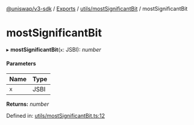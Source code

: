 [@uniswap/v3-sdk](../README.md) / [Exports](../modules.md) / [utils/mostSignificantBit](../modules/utils_mostsignificantbit.md) / mostSignificantBit

# mostSignificantBit

▸ **mostSignificantBit**(`x`: JSBI): *number*

#### Parameters

| Name | Type |
| :------ | :------ |
| `x` | JSBI |

**Returns:** *number*

Defined in: [utils/mostSignificantBit.ts:12](https://github.com/Uniswap/uniswap-v3-sdk/blob/aeb1b09/src/utils/mostSignificantBit.ts#L12)
